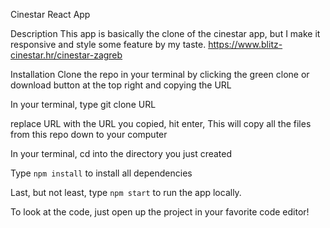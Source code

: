 Cinestar React App

Description
This app is basically the clone of the cinestar app, but I make it responsive and style some feature by my taste.
https://www.blitz-cinestar.hr/cinestar-zagreb

Installation
Clone the repo in your terminal by clicking the green clone or download button at the top right and copying the URL

In your terminal, type git clone URL

replace URL with the URL you copied,
hit enter,
This will copy all the files from this repo down to your computer

In your terminal, cd into the directory you just created

Type `npm install` to install all dependencies

Last, but not least, type `npm start` to run the app locally.

To look at the code, just open up the project in your favorite code editor!
